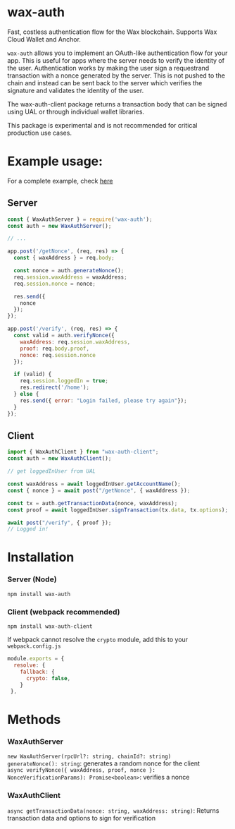 # wax-auth
Fast, costless authentication flow for the Wax blockchain. Supports Wax Cloud Wallet and Anchor.

`wax-auth` allows you to implement an OAuth-like authentication flow for your app. This is useful for apps where the server needs to verify the identity of the user. Authentication works by making the user sign a requestrand transaction with a nonce generated by the server. This is not pushed to the chain and instead can be sent back to the server which verifies the signature and validates the identity of the user.  

The wax-auth-client package returns a transaction body that can be signed using UAL or through individual wallet libraries.

This package is experimental and is not recommended for critical production use cases.

# Example usage:  
For a complete example, check [here](https://github.com/udbhav-s/wax-auth/tree/main/demo)  

## Server  
```js
const { WaxAuthServer } = require('wax-auth');
const auth = new WaxAuthServer();

// ...

app.post('/getNonce', (req, res) => {
  const { waxAddress } = req.body;

  const nonce = auth.generateNonce();
  req.session.waxAddress = waxAddress;
  req.session.nonce = nonce;

  res.send({
    nonce
  });
});

app.post('/verify', (req, res) => {
  const valid = auth.verifyNonce({
    waxAddress: req.session.waxAddress,
    proof: req.body.proof,
    nonce: req.session.nonce
  });

  if (valid) {
    req.session.loggedIn = true;
    res.redirect('/home');
  } else {
    res.send({ error: "Login failed, please try again"});
  }
});
```

## Client
```js
import { WaxAuthClient } from "wax-auth-client";
const auth = new WaxAuthClient();

// get loggedInUser from UAL

const waxAddress = await loggedInUser.getAccountName();
const { nonce } = await post("/getNonce", { waxAddress });

const tx = auth.getTransactionData(nonce, waxAddress);
const proof = await loggedInUser.signTransaction(tx.data, tx.options);

await post("/verify", { proof });
// Logged in!
```

# Installation

### Server (Node)
`npm install wax-auth`  
### Client (webpack recommended)
`npm install wax-auth-client`  

If webpack cannot resolve the `crypto` module, add this to your `webpack.config.js`
```js
module.exports = {
  resolve: {
    fallback: {
      crypto: false,
    }
 },
```  

# Methods
### WaxAuthServer
`new WaxAuthServer(rpcUrl?: string, chainId?: string)`  
`generateNonce(): string`: generates a random nonce for the client  
`async verifyNonce({ waxAddress, proof, nonce }: NonceVerificationParams): Promise<boolean>`: verifies a nonce  

### WaxAuthClient
`async getTransactionData(nonce: string, waxAddress: string)`: Returns transaction data and options to sign for verification
